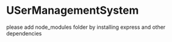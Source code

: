 # USerManagementSystem

please add node_modules folder by installing express and other dependencies
